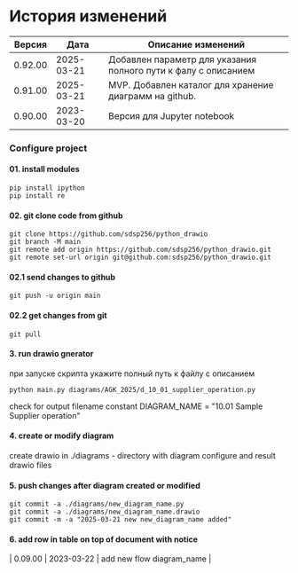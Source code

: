 # История изменений

| Версия  | Дата       | Описание изменений                                     |
|---------|------------|--------------------------------------------------------|
| 0.92.00 | 2025-03-21 | Добавлен параметр для указания полного пути к фалу с описанием  |
| 0.91.00 | 2025-03-21 | MVP. Добавлен каталог для хранение диаграмм на github. |
| 0.90.00 | 2023-03-20 | Версия для Jupyter notebook                            |


### Configure project

#### 01. install modules 
```
pip install ipython
pip install re
```

#### 02. git clone code from github
```
git clone https://github.com/sdsp256/python_drawio
git branch -M main
git remote add origin https://github.com/sdsp256/python_drawio.git
git remote set-url origin git@github.com:sdsp256/python_drawio.git
```

#### 02.1 send changes to github 
```
git push -u origin main
```

#### 02.2 get changes from git
```
git pull
```

#### 3. run drawio gnerator 
при запуске скрипта укажите полный путь к файлу с описанием 
```
python main.py diagrams/AGK_2025/d_10_01_supplier_operation.py
```
check for output filename constant DIAGRAM_NAME = "10.01 Sample Supplier operation"


#### 4. create or modify diagram 
create drawio in  ./diagrams - directory with diagram configure and result drawio files 


#### 5. push changes after diagram created or modified   
```
git commit -a ./diagrams/new_diagram_name.py  
git commit -a ./diagrams/new_diagram_name.drawio  
git commit -m -a "2025-03-21 new new_diagram_name added"
```

#### 6. add row in table on top of document with notice 

| 0.09.00 | 2023-03-22 | add new flow diagram_name                            |



